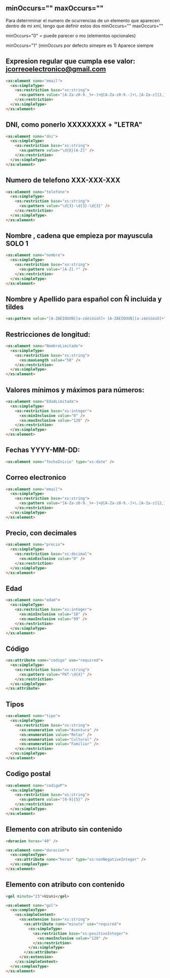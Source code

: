 ## minOccurs="" maxOccurs=""

Para deternminar el numero de ocurrencias de un elemento
que aparecen dentro de mi xml, tengo que definir estos dos minOccurs="" maxOccurs=""

minOccurs="0" = puede parecer o mo (elementos opcionales)

minOccurs="1" (minOccurs por defecto simepre es 1) Aparece siempre

## Expresion regular que cumpla ese valor: jcorreoelectronico@gmail.com

```html
<xs:element name="email">
  <xs:simpleType>
    <xs:restriction base="xs:string">
      <xs:pattern value="[A-Za-z0-9._%+-]+@[A-Za-z0-9.-]+\.[A-Za-z]{2,}" />
    </xs:restriction>
  </xs:simpleType>
</xs:element>
```

## DNI, como ponerlo XXXXXXXX + "LETRA"

```html
<xs:element name="dni">
  <xs:simpleType>
    <xs:restriction base="xs:string">
      <xs:pattern value="\d{8}[A-Z]" />
    </xs:restriction>
  </xs:simpleType>
</xs:element>
```

## Numero de telefono XXX-XXX-XXX

```html
<xs:element name="telefono">
  <xs:simpleType>
    <xs:restriction base="xs:string">
      <xs:pattern value="\d{3}-\d{3}-\d{3}" />
    </xs:restriction>
  </xs:simpleType>
</xs:element>
```

## Nombre , cadena que empieza por mayuscula SOLO 1

```html
<xs:element name="nombre">
  <xs:simpleType>
    <xs:restriction base="xs:string">
      <xs:pattern value="[A-Z].*" />
    </xs:restriction>
  </xs:simpleType>
</xs:element>
```

## Nombre y Apellido para español con Ñ incluida y tildes

```html
<xs:pattern value="[A-ZÁÉÍÓÚÜÑ][a-záéíóúüñ]+ [A-ZÁÉÍÓÚÜÑ][a-záéíóúüñ]+" />
```

## Restricciones de longitud:

```html
<xs:element name="NombreLimitado">
  <xs:simpleType>
    <xs:restriction base="xs:string">
      <xs:maxLength value="50" />
    </xs:restriction>
  </xs:simpleType>
</xs:element>
```

## Valores mínimos y máximos para números:

```html
<xs:element name="EdadLimitada">
  <xs:simpleType>
    <xs:restriction base="xs:integer">
      <xs:minInclusive value="0" />
      <xs:maxInclusive value="120" />
    </xs:restriction>
  </xs:simpleType>
</xs:element>
```

## Fechas YYYY-MM-DD:

```html
<xs:element name="fechaInicio" type="xs:date" />
```

## Correo electronico

```html
<xs:element name="email">
  <xs:simpleType>
    <xs:restriction base="xs:string">
      <xs:pattern value="[A-Za-z0-9._%+-]+@[A-Za-z0-9.-]+\.[A-Za-z]{2,}" />
    </xs:restriction>
  </xs:simpleType>
</xs:element>
```

## Precio, con decimales

```html
<xs:element name="precio">
  <xs:simpleType>
    <xs:restriction base="xs:decimal">
      <xs:minExclusive value="0" />
    </xs:restriction>
  </xs:simpleType>
</xs:element>
```

## Edad

```html
<xs:element name="edad">
  <xs:simpleType>
    <xs:restriction base="xs:integer">
      <xs:minInclusive value="18" />
      <xs:maxInclusive value="99" />
    </xs:restriction>
  </xs:simpleType>
</xs:element>
```

## Código

```html
<xs:attribute name="codigo" use="required">
  <xs:simpleType>
    <xs:restriction base="xs:string">
      <xs:pattern value="PKT-\d{4}" />
    </xs:restriction>
  </xs:simpleType>
</xs:attribute>
```

## Tipos

```html
<xs:element name="tipo">
  <xs:simpleType>
    <xs:restriction base="xs:string">
      <xs:enumeration value="Aventura" />
      <xs:enumeration value="Relax" />
      <xs:enumeration value="Cultural" />
      <xs:enumeration value="Familiar" />
    </xs:restriction>
  </xs:simpleType>
</xs:element>
```

## Codigo postal

```html
<xs:element name="codigoP">
  <xs:simpleType>
    <xs:restriction base="xs:string">
      <xs:pattern value="[0-9]{5}" />
    </xs:restriction>
  </xs:simpleType>
</xs:element>
```

## Elemento con atributo sin contenido

```html
<duracion horas="40" />

<xs:element name="duracion">
  <xs:complexType>
    <xs:attribute name="horas" type="xs:nonNegativeInteger" />
  </xs:complexType>
</xs:element>
```

## Elemento con atributo con contenido

```html
<gol minuto="23">Uzuni</gol>

<xs:element name="gol">
  <xs:complexType>
    <xs:simpleContent>
      <xs:extension base="xs:string">
        <xs:attribute name="minuto" use="required">
          <xs:simpleType>
            <xs:restriction base="xs:positiveInteger">
              <xs:maxInclusive value="120" />
            </xs:restriction>
          </xs:simpleType>
        </xs:attribute>
      </xs:extension>
    </xs:simpleContent>
  </xs:complexType>
</xs:element>
```
